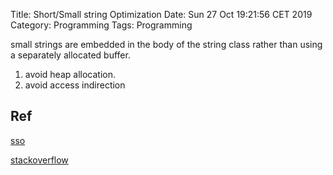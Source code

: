 Title: Short/Small string Optimization
Date: Sun 27 Oct 19:21:56 CET 2019
Category: Programming
Tags: Programming

small strings are embedded in the body of the string class rather than using a
separately allocated buffer.

1. avoid heap allocation.
2. avoid access indirection

## Ref
[sso](https://stackoverflow.com/questions/27631065/why-does-libcs-implementation-of-stdstring-take-up-3x-memory-as-libstdc/28003328#28003328)

[stackoverflow](https://stackoverflow.com/questions/10315041/meaning-of-acronym-sso-in-the-context-of-stdstring)


